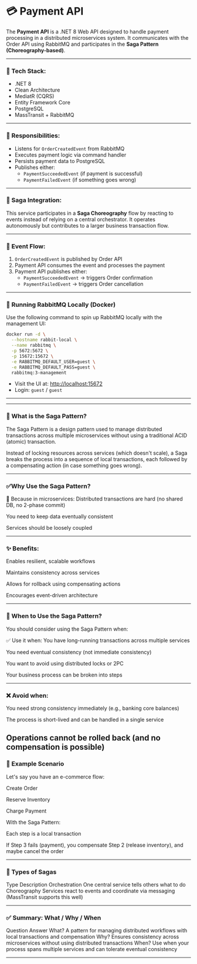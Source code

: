 # 💳 Payment API

The **Payment API** is a .NET 8 Web API designed to handle payment processing in a distributed microservices system. It communicates with the Order API using RabbitMQ and participates in the **Saga Pattern (Choreography-based)**.

---

### 🔧 Tech Stack:

- .NET 8  
- Clean Architecture  
- MediatR (CQRS)  
- Entity Framework Core  
- PostgreSQL  
- MassTransit + RabbitMQ  

---

### 🧩 Responsibilities:

- Listens for `OrderCreatedEvent` from RabbitMQ  
- Executes payment logic via command handler  
- Persists payment data to PostgreSQL  
- Publishes either:  
  - `PaymentSucceededEvent` (if payment is successful)  
  - `PaymentFailedEvent` (if something goes wrong)  

---

### 🔄 Saga Integration:

This service participates in a **Saga Choreography** flow by reacting to events instead of relying on a central orchestrator. It operates autonomously but contributes to a larger business transaction flow.

---

### 🚀 Event Flow:

1. `OrderCreatedEvent` is published by Order API  
2. Payment API consumes the event and processes the payment  
3. Payment API publishes either:  
   - `PaymentSucceededEvent` → triggers Order confirmation  
   - `PaymentFailedEvent` → triggers Order cancellation  

---

### 🐇 Running RabbitMQ Locally (Docker)

Use the following command to spin up RabbitMQ locally with the management UI:

```bash
docker run -d \
  --hostname rabbit-local \
  --name rabbitmq \
  -p 5672:5672 \
  -p 15672:15672 \
  -e RABBITMQ_DEFAULT_USER=guest \
  -e RABBITMQ_DEFAULT_PASS=guest \
  rabbitmq:3-management
```

- Visit the UI at: [http://localhost:15672](http://localhost:15672)  
- Login: `guest` / `guest`

---

---
### 🧠 What is the Saga Pattern?
The Saga Pattern is a design pattern used to manage distributed transactions across multiple microservices without using a traditional ACID (atomic) transaction.

Instead of locking resources across services (which doesn't scale), a Saga breaks the process into a sequence of local transactions, each followed by a compensating action (in case something goes wrong).

---
### ✅Why Use the Saga Pattern?
🚀 Because in microservices:
Distributed transactions are hard (no shared DB, no 2-phase commit)

You need to keep data eventually consistent

Services should be loosely coupled

---
### ✨ Benefits:
Enables resilient, scalable workflows

Maintains consistency across services

Allows for rollback using compensating actions

Encourages event-driven architecture

---
### 📍 When to Use the Saga Pattern?
You should consider using the Saga Pattern when:

✅ Use it when:
You have long-running transactions across multiple services

You need eventual consistency (not immediate consistency)

You want to avoid using distributed locks or 2PC

Your business process can be broken into steps

---
### ❌ Avoid when:
You need strong consistency immediately (e.g., banking core balances)

The process is short-lived and can be handled in a single service

Operations cannot be rolled back (and no compensation is possible)
---
### 🧩 Example Scenario
Let's say you have an e-commerce flow:

Create Order

Reserve Inventory

Charge Payment

With the Saga Pattern:

Each step is a local transaction

If Step 3 fails (payment), you compensate Step 2 (release inventory), and maybe cancel the order

---
### 🧱 Types of Sagas
Type	Description
Orchestration	One central service tells others what to do
Choreography	Services react to events and coordinate via messaging (MassTransit supports this well)

---
### ✅ Summary: What / Why / When
Question	Answer
What?	A pattern for managing distributed workflows with local transactions and compensation
Why?	Ensures consistency across microservices without using distributed transactions
When?	Use when your process spans multiple services and can tolerate eventual consistency

---

